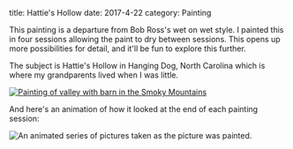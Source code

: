 title: Hattie's Hollow
date: 2017-4-22
category: Painting

This painting is a departure from Bob Ross's wet on wet style.
I painted this in four sessions allowing the paint to dry between sessions.
This opens up more possibilities for detail, and it'll be fun to explore this further.

The subject is Hattie's Hollow in Hanging Dog, North Carolina which is where my grandparents lived when I was little.

<a href="/images/paintings/April_22_2017-Hatties_Hollow.jpg"><img src="/images/paintings/small-April_22_2017-Hatties_Hollow.jpg" alt="Painting of valley with barn in the Smoky Mountains" class="center" /></a>

And here's an animation of how it looked at the end of each painting session:

<img src="/images/paintings/Hatties_Hollow.gif" alt="An animated series of pictures taken as the picture was painted." class="center" />
